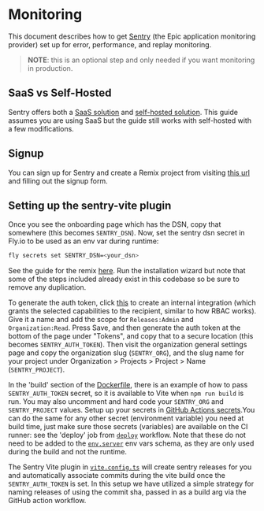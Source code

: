 # Monitoring

This document describes how to get [Sentry](https://sentry.io/) (the Epic
application monitoring provider) set up for error, performance, and replay
monitoring.

> **NOTE**: this is an optional step and only needed if you want monitoring in
> production.

## SaaS vs Self-Hosted

Sentry offers both a [SaaS solution](https://sentry.io/) and
[self-hosted solution](https://develop.sentry.dev/self-hosted/). This guide
assumes you are using SaaS but the guide still works with self-hosted with a few
modifications.

## Signup

You can sign up for Sentry and create a Remix project from visiting
[this url](https://sentry.io/signup/?project_platform=javascript-remix) and
filling out the signup form.

## Setting up the sentry-vite plugin

Once you see the onboarding page which has the DSN, copy that somewhere (this
becomes `SENTRY_DSN`). Now, set the sentry dsn secret in Fly.io to be used as an
env var during runtime:

```sh
fly secrets set SENTRY_DSN=<your_dsn>
```

See the guide for the remix
[here](https://docs.sentry.io/platforms/javascript/guides/remix/). Run the
installation wizard but note that some of the steps included already exist in
this codebase so be sure to remove any duplication.

To generate the auth token, click
[this](https://sentry.io/orgredirect/settings/:orgslug/developer-settings/new-internal/)
to create an internal integration (which grants the selected capabilities to the
recipient, similar to how RBAC works). Give it a name and add the scope for
`Releases:Admin` and `Organization:Read`. Press Save, and then generate the auth token at the
bottom of the page under "Tokens", and copy that to a secure location (this
becomes `SENTRY_AUTH_TOKEN`). Then visit the organization general settings page and copy
the organization slug (`SENTRY_ORG`), and the slug name for your project under Organization > Projects > Project > Name
(`SENTRY_PROJECT`).

In the 'build' section of the [Dockerfile](../other/Dockerfile), there is an
example of how to pass `SENTRY_AUTH_TOKEN` secret, so it
is available to Vite when `npm run build` is run. You may also uncomment and hard code your `SENTRY_ORG` and `SENTRY_PROJECT` values. Setup up your secrets in [GitHub Actions secrets](https://docs.github.com/en/actions/security-guides/using-secrets-in-github-actions).You can do the same for any other secret (environment
variable) you need at build time, just make sure those secrets (variables) are
available on the CI runner: see the 'deploy' job from
[`deploy`](../.github/workflows/deploy.yml) workflow. Note that these do not
need to be added to the [`env.server`](../app/utils/env.server.ts) env vars
schema, as they are only used during the build and not the runtime.

The Sentry Vite plugin in [`vite.config.ts`](../vite.config.ts) will create
sentry releases for you and automatically associate commits during the vite
build once the `SENTRY_AUTH_TOKEN` is set.
In this setup we have utilized a simple strategy for naming releases of using
the commit sha, passed in as a build arg via the GitHub action workflow.
